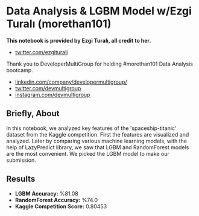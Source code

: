 # Data Analysis & LGBM Model w/Ezgi Turalı (morethan101)
**This notebook is provided by Ezgi Turalı, all credit to her.**
* [twitter.com/ezgiturali](www.twitter.com/ezgiturali)

Thank you to DeveloperMultiGroup for helding #morethan101 Data Analysis bootcamp.
* [linkedin.com/company/developermultigroup/](www.linkedin.com/company/developermultigroup/)
* [twitter.com/devmultigroup](www.twitter.com/devmultigroup)
* [instagram.com/devmultigroup](www.instagram.com/devmultigroup)

## Briefly, About
In this notebook, we analyzed key features of the 'spaceship-titanic' dataset from the Kaggle competition. First the features are visualized and analyzed. Later by comparing various machine learning models, with the help of LazyPredict library, we saw that LGBM and RandomForest models are the most convenient. We picked the LGBM model to make our submission.

## Results
* **LGBM Accuracy:** %81.08
* **RandomForest Accuracy:** %74.0
* **Kaggle Competition Score:** 0.80453
